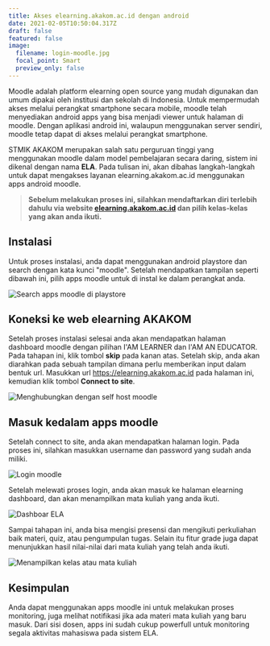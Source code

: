 ```yaml
---
title: Akses elearning.akakom.ac.id dengan android
date: 2021-02-05T10:50:04.317Z
draft: false
featured: false
image:
  filename: login-moodle.jpg
  focal_point: Smart
  preview_only: false
---
```

Moodle adalah platform elearning open source yang mudah digunakan dan umum dipakai oleh institusi dan sekolah di Indonesia. Untuk mempermudah akses melalui perangkat smartphone secara mobile, moodle telah menyediakan android apps yang bisa menjadi viewer untuk halaman di moodle. Dengan aplikasi android ini, walaupun menggunakan server sendiri, moodle tetap dapat di akses melalui perangkat smartphone.

STMIK AKAKOM merupakan salah satu perguruan tinggi yang menggunakan moodle dalam model pembelajaran secara daring, sistem ini dikenal dengan nama **ELA**. Pada tulisan ini, akan dibahas langkah-langkah untuk dapat mengakses layanan elearning.akakom.ac.id menggunakan apps android moodle.

> **Sebelum melakukan proses ini, silahkan mendaftarkan diri terlebih dahulu via website [elearning.akakom.ac.id](https://elearning.akakom.ac.id) dan pilih kelas-kelas yang akan anda ikuti.**

## Instalasi

Untuk proses instalasi, anda dapat menggunakan android playstore dan search dengan kata kunci "moodle". Setelah mendapatkan tampilan seperti dibawah ini, pilih apps moodle untuk di instal ke dalam perangkat anda.

![](search-moodle-playstore.jpg "Search apps moodle di playstore")

## Koneksi ke web elearning AKAKOM

Setelah proses instalasi selesai anda akan mendapatkan halaman dashboard moodle dengan pilihan I'AM LEARNER dan I'AM AN EDUCATOR. Pada tahapan ini, klik tombol **skip** pada kanan atas. Setelah skip, anda akan diarahkan pada sebuah tampilan dimana perlu memberikan input dalam bentuk url. Masukkan url https://elearning.akakom.ac.id pada halaman ini, kemudian klik tombol **Connect to site**.

![](connect-to-moodle.jpg "Menghubungkan dengan self host moodle")

## Masuk kedalam apps moodle

Setelah connect to site, anda akan mendapatkan halaman login. Pada proses ini, silahkan masukkan username dan password yang sudah anda miliki.

![](login-moodle.jpg "Login moodle")

Setelah melewati proses login, anda akan masuk ke halaman elearning dashboard, dan akan menampilkan mata kuliah yang anda ikuti.

![](masuk-ke-ela.jpg "Dashboar ELA")

Sampai tahapan ini, anda bisa mengisi presensi dan mengikuti perkuliahan baik materi, quiz, atau pengumpulan tugas. Selain itu fitur grade juga dapat menunjukkan hasil nilai-nilai dari mata kuliah yang telah anda ikuti.

![](lihat-kelas-ela.jpg "Menampilkan kelas atau mata kuliah")

## Kesimpulan

Anda dapat menggunakan apps moodle ini untuk melakukan proses monitoring, juga melihat notifikasi jika ada materi mata kuliah yang baru masuk. Dari sisi dosen, apps ini sudah cukup powerfull untuk monitoring segala aktivitas mahasiswa pada sistem ELA.